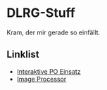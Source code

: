 # DLRG-Stuff
Kram, der mir gerade so einfällt.

## Linklist
- [Interaktive PO Einsatz](po-einsatz/)
- [Image Processor](image-processor/)